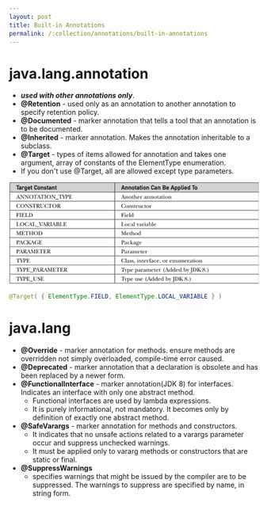 ```yaml
---
layout: post
title: Built-in Annotations
permalink: /:collection/annotations/built-in-annotations
---
```


# java.lang.annotation
* ***used with other annotations only***.
* **@Retention** - used only as an annotation to another annotation to specify retention policy.
* **@Documented** - marker annotation that tells a tool that an annotation is to be documented. 
* **@Inherited** - marker annotation. Makes the annotation inheritable to a subclass.
* **@Target** - types of items allowed for annotation and takes one argument, array of constants of the ElementType enumeration.
* If you don't use @Target, all are allowed except type parameters.

![annotations-target.png](https://github.com/arpit04tripathi/files-cdn/raw/cdn/java/reflection/annotations-target.png)

```java
@Target( { ElementType.FIELD, ElementType.LOCAL_VARIABLE } )
```

# java.lang
* **@Override** - marker annotation for methods. ensure methods are overridden not simply overloaded, compile-time error caused.
* **@Deprecated** - marker annotation that a declaration is obsolete and has been replaced by a newer form.
* **@FunctionalInterface** - marker annotation(JDK 8) for interfaces. Indicates an interface with only one abstract method. 
    - Functional interfaces are used by lambda expressions.
    - It is purely informational, not mandatory. It becomes only by definition of exactly one abstract method.
* **@SafeVarargs** - marker annotation for methods and constructors. 
	- It indicates that no unsafe actions related to a varargs parameter occur and suppress unchecked warnings.
	- It must be applied only to vararg methods or constructors that are static or final.
* **@SuppressWarnings**
    - specifies warnings that might be issued by the compiler are to be suppressed. The warnings to suppress are specified by name, in string form.
